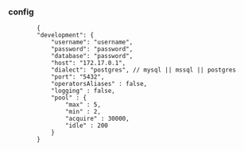 ### config 


            {
            "development": {
                "username": "username",
                "password": "password",
                "database": "password",
                "host": "172.17.0.1",
                "dialect": "postgres", // mysql || mssql || postgres
                "port": "5432",
                "operatorsAliases" : false,
                "logging" : false,
                "pool" : {
                    "max" : 5,
                    "min" : 2,
                    "acquire" : 30000,
                    "idle" : 200
                }
            }
        


